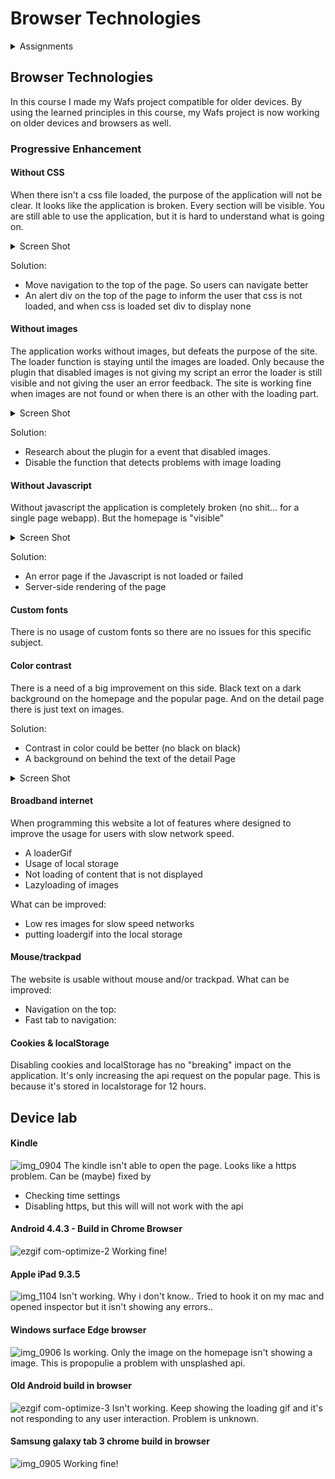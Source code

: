 # Browser Technologies

<details>
<summary>Assignments</summary>
<p>
#### Opdracht 1.1 - Breek het Web
Het Web laten 'breken' door features van het platform bewust uit te zetten. Images, custom fonts, JavaScript, kleur, breedband internet, etc. Allemaal met als doel je te laten beseffen hoeveel je nog niet weet van het Web, erachter komen dat je misschien aannames hebt die niet kloppen, en om je je in te laten leven in de eindgebruiker.

Onderzoek minimaal twee features. Dat betekent uitvogelen wat het voor impact heeft op de sites die je kent en normaal gebruikt. Kies sites in je directe omgeving: van je werkgever, lokale vereniging, de cafetaria om de hoek, en/of eerdere projecten die je zelf gedaan hebt.

Kies 2 features van de 8
- Zoek uit welke problemen ze kunnen veroorzaken (verzamel cijfers, meningen, ervaringen)
- Zoek uit hoe je dit kunt testen (hoe kun je een feature ‘uitzetten’)
- Vind een aantal sites waar dit ook problemen oplevert (uit je directe omgeving)
- Beschrijf hoe je dit kan fiksen
- Maak hierover een presentatie en neem die woensdag mee, dan gaan we de resultaten bespreken
Lezen: [Everyone has JavaScript, right?](https://kryogenix.org/code/browser/everyonehasjs.html) en [I Turned Off JavaScript and it was Glorious](https://www.wired.com/2015/11/i-turned-off-javascript-for-a-whole-week-and-it-was-glorious/)
[Link](https://www.icloud.com/keynote/0TwXmIELjS6nRcNJSDAG7hVkA#Breek_het_Web) to the powerpoint
</p>
<p>
### Opdracht 1.2 - Fork je OBA
Hoe zit het eigenlijk met Progressive Enhancement van je OBA opdracht? Waarschijnlijk kan daar wel het één en ander aan verbeterd worden, dat ding is immers in een week in elkaar gehackt!

Voor deze opdracht ga je toepassen wat je van opdracht 1.1 hebt geleerd.
- Pas Progressive enhancement toe op je OBA Web App.
- Check je OBA Web App op de 8 features uit opdracht 1.1 en verbeter de code waar mogelijk.
- Test  je OBA Web App in het device lab.
- Laat je OBA Web App voorlezen door een screenreader.
- Gebruik onderstaande artikelen om je code te optimaliseren.
[The accessibility mindset](https://24ways.org/2015/the-accessibility-mindset/) en [Accessibility Originates With UX: A BBC iPlayer Case Study](https://www.smashingmagazine.com/2015/02/bbc-iplayer-accessibility-case-study/)

Beoordelingscriteria
- Zet je code op Github
- Schrijf een Readme met:
  - een beschrijving van de problemen die je hebt gevonden
  - beschrijf hoe je de problemen hebt opgelost
  - of hoe je dit zou oplossen (met todo’s) als je genoeg tijd en budget zou hebben
</p>
</details>

## Browser Technologies
In this course I made my Wafs project compatible for older devices. By using the learned principles in this course, my Wafs project is now working on older devices and browsers as well.

### Progressive Enhancement

#### Without CSS
When there isn't a css file loaded, the purpose of the application will not be clear. It looks like the application is broken. Every section will be visible. You are still able to use the application, but it is hard to understand what is going on.
<details>
<summary>Screen Shot</summary>
<p>
  
![casburggraaf github io_wafs_app_](https://user-images.githubusercontent.com/373753/40172630-7f3f6eec-59cf-11e8-9ec4-3af6fd28a4ee.png)

</p>
</details>

Solution:
- Move navigation to the top of the page. So users can navigate better
- An alert div on the top of the page to inform the user that css is not loaded, and when css is loaded set div to display none


#### Without images
The application works without images, but defeats the purpose of the site. The loader function is staying until the images are loaded. Only because the plugin that disabled images is not giving my script an error the loader is still visible and not giving the user an error feedback. The site is working fine when images are not found or when there is an other with the loading part.

<details>
<summary>Screen Shot</summary>
<p>
  
![casburggraaf github io_wafs_app_ 1](https://user-images.githubusercontent.com/373753/40175782-8e839252-59d9-11e8-96c4-80b5c8cb29d8.png)

</p>
</details>

Solution:
- Research about the plugin for a event that disabled images.
- Disable the function that detects problems with image loading

#### Without Javascript
Without javascript the application is completely broken (no shit... for a single page webapp). But the homepage is "visible"
<details>
<summary>Screen Shot</summary>
<p>
  
![casburggraaf github io_wafs_app_ 2](https://user-images.githubusercontent.com/373753/40176824-f715d8e0-59dc-11e8-9581-2d60dec9781d.png)

</p>
</details>

Solution:
- An error page if the Javascript is not loaded or failed
- Server-side rendering of the page

#### Custom fonts
There is no usage of custom fonts so there are no issues for this specific subject.

#### Color contrast
There is a need of a big improvement on this side. Black text on a dark background on the homepage and the popular page. And on the detail page there is just text on images.

Solution:
- Contrast in color could be better (no black on black)
- A background on behind the text of the detail Page

<details>
<summary>Screen Shot</summary>
<p>
  
![screenshot](https://user-images.githubusercontent.com/373753/40586736-9438f5ee-61c6-11e8-8ff8-9f52a045f624.png)

</p>
</details>

#### Broadband internet
When programming this website a lot of features where designed to improve the usage for users with slow network speed.
- A loaderGif
- Usage of local storage
- Not loading of content that is not displayed
- Lazyloading of images

What can be improved:
- Low res images for slow speed networks
- putting loadergif into the local storage

#### Mouse/trackpad
The website is usable without mouse and/or trackpad.
What can be improved:
- Navigation on the top:
- Fast tab to navigation:

#### Cookies & localStorage
Disabling cookies and localStorage has no "breaking" impact on the application. It's only increasing the api request on the popular page. This is because it's stored in localstorage for 12 hours.


## Device lab

#### Kindle
![img_0904](https://user-images.githubusercontent.com/373753/40586847-04c1aa9e-61c8-11e8-95e4-2a0f0087d346.jpg)
The kindle isn't able to open the page. Looks like a https problem.
Can be (maybe) fixed by
* Checking time settings
* Disabling https, but this will will not work with the api

#### Android 4.4.3 - Build in Chrome Browser
![ezgif com-optimize-2](https://user-images.githubusercontent.com/373753/40587104-4007376a-61cb-11e8-8457-b0e9c1474042.gif)
Working fine!

#### Apple iPad 9.3.5
![img_1104](https://user-images.githubusercontent.com/373753/40587138-86b1213a-61cb-11e8-91eb-6a081f7485a5.jpg)
Isn't working. Why i don't know.. Tried to hook it on my mac and opened inspector but it isn't showing any errors..

#### Windows surface Edge browser
![img_0906](https://user-images.githubusercontent.com/373753/40587167-cd4bf034-61cb-11e8-926d-ce60d29eb19a.jpg)
Is working. Only the image on the homepage isn't showing a image. This is propopulie a problem with unsplashed api.

#### Old Android build in browser
![ezgif com-optimize-3](https://user-images.githubusercontent.com/373753/40587210-6026efe4-61cc-11e8-96da-4f27f4cb84ef.gif)
Isn't working. Keep showing the loading gif and it's not responding to any user interaction. Problem is unknown.

#### Samsung galaxy tab 3 chrome build in browser
![img_0905](https://user-images.githubusercontent.com/373753/40587260-015cb77c-61cd-11e8-80cc-17acf35711d5.jpg)
Working fine!
